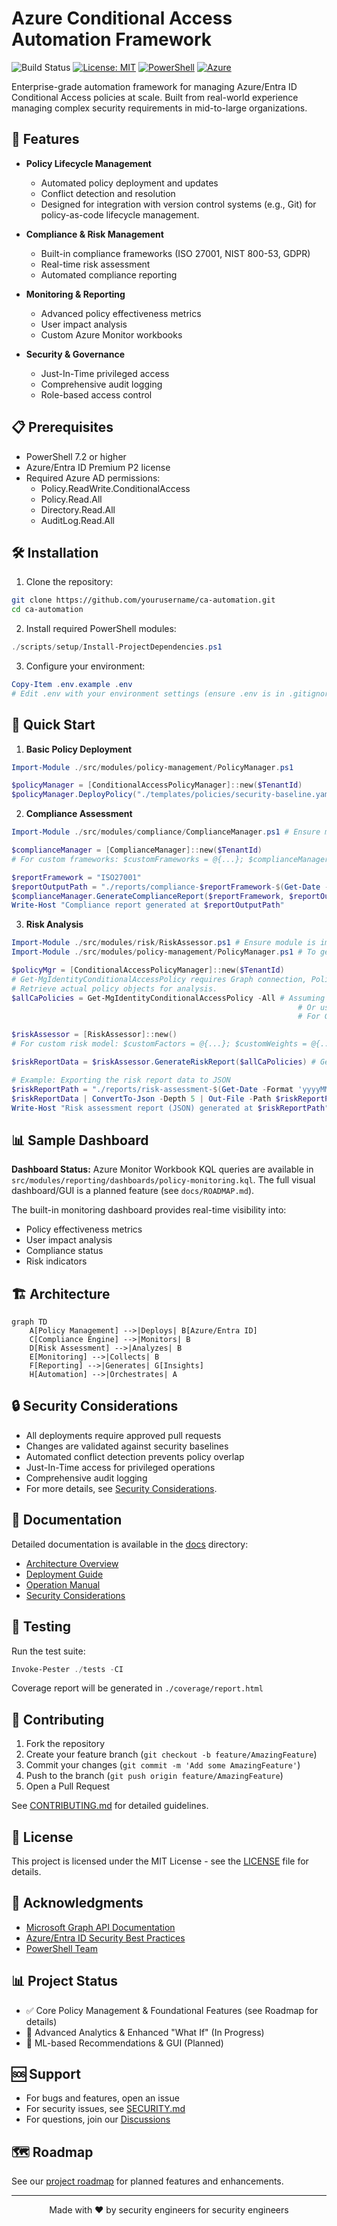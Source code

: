 # Azure Conditional Access Automation Framework

![Build Status](https://github.com/yourusername/ca-automation/workflows/CA%20Policy%20Deployment/badge.svg)
[![License: MIT](https://img.shields.io/badge/License-MIT-yellow.svg)](https://opensource.org/licenses/MIT)
[![PowerShell](https://img.shields.io/badge/PowerShell-7.2+-blue.svg)](https://github.com/PowerShell/PowerShell)
[![Azure](https://img.shields.io/badge/Azure-Entra%20ID-0089D6.svg)](https://azure.microsoft.com/services/active-directory/)

Enterprise-grade automation framework for managing Azure/Entra ID Conditional Access policies at scale. Built from real-world experience managing complex security requirements in mid-to-large organizations.

## 🚀 Features

- **Policy Lifecycle Management**
  - Automated policy deployment and updates
  - Conflict detection and resolution
  - Designed for integration with version control systems (e.g., Git) for policy-as-code lifecycle management.

- **Compliance & Risk Management**
  - Built-in compliance frameworks (ISO 27001, NIST 800-53, GDPR)
  - Real-time risk assessment
  - Automated compliance reporting

- **Monitoring & Reporting**
  - Advanced policy effectiveness metrics
  - User impact analysis
  - Custom Azure Monitor workbooks

- **Security & Governance**
  - Just-In-Time privileged access
  - Comprehensive audit logging
  - Role-based access control

## 📋 Prerequisites

- PowerShell 7.2 or higher
- Azure/Entra ID Premium P2 license
- Required Azure AD permissions:
  - Policy.ReadWrite.ConditionalAccess
  - Policy.Read.All
  - Directory.Read.All
  - AuditLog.Read.All

## 🛠️ Installation

1. Clone the repository:
```bash
git clone https://github.com/yourusername/ca-automation.git
cd ca-automation
```

2. Install required PowerShell modules:
```powershell
./scripts/setup/Install-ProjectDependencies.ps1
```

3. Configure your environment:
```powershell
Copy-Item .env.example .env
# Edit .env with your environment settings (ensure .env is in .gitignore)
```

## 🚦 Quick Start

1. **Basic Policy Deployment**
```powershell
Import-Module ./src/modules/policy-management/PolicyManager.ps1

$policyManager = [ConditionalAccessPolicyManager]::new($TenantId)
$policyManager.DeployPolicy("./templates/policies/security-baseline.yaml")
```

2. **Compliance Assessment**
```powershell
Import-Module ./src/modules/compliance/ComplianceManager.ps1 # Ensure module is imported

$complianceManager = [ComplianceManager]::new($TenantId)
# For custom frameworks: $customFrameworks = @{...}; $complianceManager = [ComplianceManager]::new($TenantId, $customFrameworks)

$reportFramework = "ISO27001"
$reportOutputPath = "./reports/compliance-$reportFramework-$(Get-Date -Format 'yyyyMMdd').csv"
$complianceManager.GenerateComplianceReport($reportFramework, $reportOutputPath)
Write-Host "Compliance report generated at $reportOutputPath"
```

3. **Risk Analysis**
```powershell
Import-Module ./src/modules/risk/RiskAssessor.ps1 # Ensure module is imported
Import-Module ./src/modules/policy-management/PolicyManager.ps1 # To get policies

$policyMgr = [ConditionalAccessPolicyManager]::new($TenantId)
# Get-MgIdentityConditionalAccessPolicy requires Graph connection, PolicyManager handles this.
# Retrieve actual policy objects for analysis.
$allCaPolicies = Get-MgIdentityConditionalAccessPolicy -All # Assuming connection is established.
                                                                # Or use $policyMgr.GetPolicyMap().Values if only basic properties are needed by RiskAssessor.
                                                                # For GenerateRiskReport, full policy objects are better.

$riskAssessor = [RiskAssessor]::new()
# For custom risk model: $customFactors = @{...}; $customWeights = @{...}; $riskAssessor = [RiskAssessor]::new($customFactors, $customWeights)

$riskReportData = $riskAssessor.GenerateRiskReport($allCaPolicies) # GenerateRiskReport expects an array of policy objects

# Example: Exporting the risk report data to JSON
$riskReportPath = "./reports/risk-assessment-$(Get-Date -Format 'yyyyMMdd').json"
$riskReportData | ConvertTo-Json -Depth 5 | Out-File -Path $riskReportPath
Write-Host "Risk assessment report (JSON) generated at $riskReportPath"
```

## 📊 Sample Dashboard

**Dashboard Status:** Azure Monitor Workbook KQL queries are available in `src/modules/reporting/dashboards/policy-monitoring.kql`. The full visual dashboard/GUI is a planned feature (see `docs/ROADMAP.md`).

The built-in monitoring dashboard provides real-time visibility into:
- Policy effectiveness metrics
- User impact analysis
- Compliance status
- Risk indicators

## 🏗️ Architecture

```mermaid
graph TD
    A[Policy Management] -->|Deploys| B[Azure/Entra ID]
    C[Compliance Engine] -->|Monitors| B
    D[Risk Assessment] -->|Analyzes| B
    E[Monitoring] -->|Collects| B
    F[Reporting] -->|Generates| G[Insights]
    H[Automation] -->|Orchestrates| A
```

## 🔒 Security Considerations

- All deployments require approved pull requests
- Changes are validated against security baselines
- Automated conflict detection prevents policy overlap
- Just-In-Time access for privileged operations
- Comprehensive audit logging
- For more details, see [Security Considerations](docs/security/README.md).

## 📖 Documentation

Detailed documentation is available in the [docs](./docs) directory:
- [Architecture Overview](docs/architecture/README.md)
- [Deployment Guide](docs/deployment/README.md)
- [Operation Manual](docs/operations/README.md)
- [Security Considerations](docs/security/README.md)

## 🧪 Testing

Run the test suite:
```powershell
Invoke-Pester ./tests -CI
```

Coverage report will be generated in `./coverage/report.html`

## 🤝 Contributing

1. Fork the repository
2. Create your feature branch (`git checkout -b feature/AmazingFeature`)
3. Commit your changes (`git commit -m 'Add some AmazingFeature'`)
4. Push to the branch (`git push origin feature/AmazingFeature`)
5. Open a Pull Request

See [CONTRIBUTING.md](CONTRIBUTING.md) for detailed guidelines.

## 📜 License

This project is licensed under the MIT License - see the [LICENSE](LICENSE) file for details.

## 🙏 Acknowledgments

- [Microsoft Graph API Documentation](https://docs.microsoft.com/graph/api/resources/conditionalaccesspolicy)
- [Azure/Entra ID Security Best Practices](https://docs.microsoft.com/azure/active-directory/conditional-access/best-practices)
- [PowerShell Team](https://github.com/PowerShell/PowerShell)

## 📊 Project Status

- ✅ Core Policy Management & Foundational Features (see Roadmap for details)
- 🔄 Advanced Analytics & Enhanced "What If" (In Progress)
- 📅 ML-based Recommendations & GUI (Planned)

## 🆘 Support

- For bugs and features, open an issue
- For security issues, see [SECURITY.md](SECURITY.md)
- For questions, join our [Discussions](https://github.com/topazyo/ca-automation/discussions)

## 🗺️ Roadmap

See our [project roadmap](docs/ROADMAP.md) for planned features and enhancements.

---

<p align="center">Made with ❤️ by security engineers for security engineers</p>